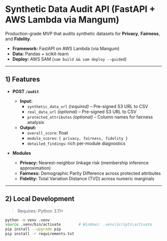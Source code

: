 # Synthetic Data Audit API (FastAPI + AWS Lambda via Mangum)

Production-grade MVP that audits synthetic datasets for **Privacy**, **Fairness**, and **Fidelity**.

- **Framework:** FastAPI on AWS Lambda (via Mangum)
- **Data:** Pandas + scikit-learn
- **Deploy:** AWS SAM (`sam build && sam deploy --guided`)

---

## 1) Features

- **POST `/audit`**
  - **Input:**
    - `synthetic_data_url` *(required)* – Pre-signed S3 URL to CSV
    - `real_data_url` *(optional)* – Pre-signed S3 URL to CSV
    - `protected_attributes` *(optional)* – Column names for fairness analysis
  - **Output:**
    - `overall_score`: float
    - `module_scores`: `{ privacy, fairness, fidelity }`
    - `detailed_findings`: rich per-module diagnostics

- **Modules**
  - **Privacy:** Nearest-neighbor linkage risk (membership inference approximation)
  - **Fairness:** Demographic Parity Difference across protected attributes
  - **Fidelity:** Total Variation Distance (TVD) across numeric marginals

---

## 2) Local Development

> Requires: Python 3.11+

```bash
python -m venv .venv
source .venv/bin/activate        # Windows: .venv\Scripts\activate
pip install --upgrade pip
pip install -r requirements.txt